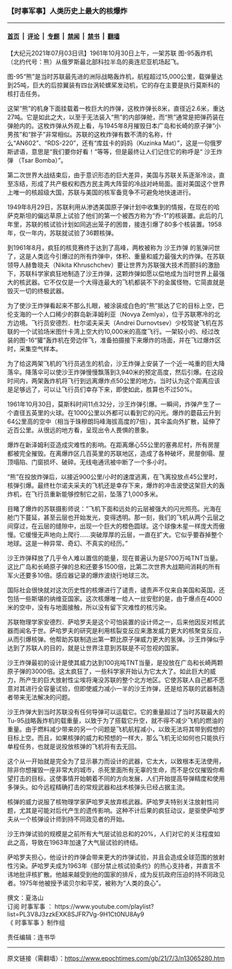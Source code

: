 ### 【时事军事】人类历史上最大的核爆炸

---

#### [首页](../../../..?n13065280) &nbsp;|&nbsp; [评论](../../../../../epoch-comment?n13065280) &nbsp;|&nbsp; [专题](../../../../../epoch-special?n13065280) &nbsp;|&nbsp; [禁闻](../../../../../epoch-news?n13065280) &nbsp;|&nbsp; [禁书](../../../../../books?n13065280) &nbsp;|&nbsp; [翻墙](https://github.com/gfw-breaker/nogfw/blob/master/README.md?n13065280)


<div class="post_content" id="artbody" itemprop="articleBody">
 <!-- article content begin -->
 <p>
  【大纪元2021年07月03日讯】1961年10月30日上午，一架苏联
  <ok href="https://www.epochtimes.com/gb/tag/%E5%9B%BE-95%E8%BD%B0%E7%82%B8%E6%9C%BA.html">
   图-95轰炸机
  </ok>
  （北约代号：熊）从俄罗斯最北部科拉半岛的奥连尼亚机场起飞。
 </p>
 <p>
  图-95“熊”是当时苏联最先进的洲际战略轰炸机，航程超过15,000公里，载弹量达到25吨，巨大的后掠翼装有四台涡轮螺桨发动机，它的存在主要是执行莫斯科的核打击任务。
 </p>
 <p>
  这架“熊”的机身下面挂载着一枚巨大的炸弹，这枚炸弹长8米，直径近2.6米，重达27吨。它是如此之大，以至于无法装入“熊”的内部弹舱，而“熊”通常是把弹药装在弹舱内的。这枚炸弹从外观上看，与1945年8月摧毁日本广岛和长崎的原子弹“小男孩”和“胖子”非常相似。苏联的这枚炸弹有数不清的名称，什么“AN602”、“RDS-220”，还有“库兹卡的妈妈（Kuzinka Mat）”，这是一句俄罗斯谚语，意思是“我们要你好看！”等等，但是最终让人们记住它的称呼是“
  <ok href="https://www.epochtimes.com/gb/tag/%E6%B2%99%E7%8E%8B%E7%82%B8%E5%BC%B9.html">
   沙王炸弹
  </ok>
  （Tsar Bomba）”。
 </p>
 <p>
  第二次世界大战结束后，由于意识形态的巨大差异，美国与苏联关系逐渐冷淡，直至冻结，形成了共产极权和西方民主两大阵营的冷战对峙局面。面对美国这个世界上唯一的核超级大国，苏联与美国的核军备竞争不可避免地快速进行。
 </p>
 <p>
  1949年8月29日，苏联利用从渗透美国原子弹计划中收集到的情报，在现在的哈萨克斯坦的偏远草原上试验了他们的第一个被西方称为“乔-1”的核装置。此后的几年里，苏联的核试验计划如同逃出笼子的困兽，接连引爆了80多个核装置。1958年，仅一年内，苏联就试验了36颗核弹。
 </p>
 <p>
  到1961年8月，疯狂的核竞赛终于达到了高峰，两枚被称为
  <ok href="https://www.epochtimes.com/gb/tag/%E6%B2%99%E7%8E%8B%E7%82%B8%E5%BC%B9.html">
   沙王炸弹
  </ok>
  的氢弹问世了，这是人类迄今引爆过的所有炸弹中，体积、重量和威力最强大的炸弹。在苏联领导人赫鲁晓夫（Nikita Khruschchev）要让世界为苏联强大技术而颤抖的激励下，苏联科学家疯狂地制造了沙王炸弹，这颗炸弹如愿以偿地成为当时世界上最强大的核武器。它不仅仅是一个大得连最大的飞机都装不下的金属怪物，它简直就是毁灭一切的终极武器。
 </p>
 <p>
 </p>
 <p>
  为了使沙王炸弹看起来不那么扎眼，被涂装成白色的“熊”抵达了它的目标上空，巴伦支海的一个人口稀少的群岛新泽姆利亚（Novya Zemlya），位于苏联寒冷的北方边境。飞行员安德烈．杜尔诺夫采夫（Andrei Durnovtsev）少校驾驶飞机在苏联的一个试验场米图什卡湾上空大约10,000米的高度飞行。一架较小的、经过改装的图-16“獾”轰炸机在旁边伴飞，准备拍摄接下来爆炸的场面，并在飞过爆炸区时，采集空气样本。
 </p>
 <p>
  为了给这两架飞机的飞行员逃生的机会，沙王炸弹上安装了一个近一吨重的巨大降落伞。降落伞可以使沙王炸弹慢慢飘落到3,940米的预定高度，然后引爆。在这段时间内，两架轰炸机将飞行到远离爆炸点50公里的地方。当时认为这个距离应该是足够远了，可以让飞行员们幸存下来，即使如此，胜算也不过50%。
 </p>
 <p>
  1961年10月30日，莫斯科时间11点32分，沙王炸弹引爆。一瞬间，炸弹产生了一个直径五英里的火球。在1000公里以外都可以看到它的闪光。爆炸的蘑菇云升到64公里高的空中（相当于珠穆朗玛峰海拔高度的7倍），其伞盖向外扩散，延伸了近百公里。从很远的地方看，呈现出令人畏惧的景象。
 </p>
 <p>
  爆炸在新泽姆利亚造成灾难性的影响。在距离爆心55公里的塞弗尼村，所有房屋都被完全摧毁。在离爆炸区几百英里的苏联地区，造成了各种破坏，房屋倒塌、屋顶塌陷、门窗损坏、破碎。无线电通讯被中断了一个多小时。
 </p>
 <p>
  “熊”在投放炸弹后，以接近900公里/小时的速度逃离，在飞离投放点45公里时，核弹引爆。最终杜尔诺夫采夫的飞机还是幸存下来，爆炸的冲击波使这架巨大的轰炸机，在飞行员重新能够控制它之前，坠落了1,000多米。
 </p>
 <p>
  目睹了爆炸的苏联摄影师说：“飞机下面和远处的云层被强大的闪光照亮。光海在舱门下蔓延，甚至云层也开始发光，变得透明。那一刻，我们的飞机从两个云层之间穿过，在云层的缝隙中，出现一个巨大的橙色圆球。这个球像木星一样庞大而傲慢。它缓慢无声地向上爬行……突破厚厚的云层，一直在扩大。它似乎要吞掉整个地球。这是一种异常、奇幻、不真实的经历。”
 </p>
 <p>
  沙王炸弹释放了几乎令人难以置信的能量，现在普遍认为是5700万吨TNT当量。这比广岛和长崎原子弹的总和还要多1500倍，比第二次世界大战期间消耗的所有军火还要多10倍。感应器记录的爆炸波绕行地球三次。
 </p>
 <p>
  国际社会很快就对这次历史性的核爆进行了谴责，谴责声不仅来自美国和英国，还包括一些斯堪的纳维亚国家。这次核爆唯一给人一丝安慰的是，由于爆点在4000米的空中，没有与地面接触，所以没有留下灾难性的核污染。
 </p>
 <p>
  苏联物理学家安德烈．萨哈罗夫是这个可怕装置的设计师之一，后来他因反对核武器而闻名于世。萨哈罗夫的研究是利用核裂变反应来激发威力更大的核聚变反应，从而引爆核弹。他帮助苏联制造出第一颗比原子弹威力更大的氢弹。沙王炸弹似乎达到了苏联人的目的，就是让世界注意到苏联是不可忽视的国家。
 </p>
 <p>
  沙王炸弹最初的设计是使其威力达到100兆吨TNT当量，是投放在广岛和长崎两颗原子弹的3000倍。这太疯狂了，一些科学家开始认为它太大了。如此巨大的威力，所产生的巨大放射性尘埃将淹没苏联的整个北方地区。它使苏联人自己都不愿意对其进行全容量试验，但即使威力减小一半的沙王炸弹，还是给苏联的武器制造者带来无法解决的问题。
 </p>
 <p>
  沙王炸弹大到当时苏联没有任何导弹可以运载它。它的重量超过了当时苏联最大的Tu-95战略轰炸机的载重量，以致于为了搭载它升空，就不得不减少飞机的燃油的重量。由于燃料减少带来的另一个问题是飞机航程减小，以致无法将其带到假想的目标上空。而且，如果核弹的威力和预想的一样大，那么飞机无论如何也只能执行单程任务，也就是说投放核弹的飞机将有去无回。
 </p>
 <p>
  这个从一开始就是完全为了显示暴力而设计的武器，它太大，以致根本无法使用，除非你想摧毁一座非常大的城市，杀死里面所有无辜的生命，而不是仅仅摧毁你希望打击的目标。这使事情开始朝着不同的方向发展，人们开始提高导弹精度和使用多弹头。如今远程精确打击的常规武器和战术核弹头已经占据主流。
 </p>
 <p>
  核弹的威力说服了核物理学家萨哈罗夫放弃核武器。萨哈罗夫特别关注放射性问题，尤其是可能对后代产生的遗传影响。这种不计后果的疯狂动议，是驱使萨哈罗夫从一个核弹设计师到持不同政见者的开始。
 </p>
 <p>
  沙王炸弹试验的规模是之前所有大气层试验总和的20%，人们对它的关注程度如此之高，导致在1963年加速了大气层试验的终结。
 </p>
 <p>
  萨哈罗夫担心，他设计的炸弹会带来更大的炸弹试验，并且会造成全球范围的放射性污染。萨哈罗夫成为1963年《部分禁止核试验条约》的热心支持者，并直言不讳地批评核扩散。他越来越受到他的国家的排斥，成为反抗政府压迫的持不同政见者。1975年他被授予诺贝尔和平奖，被称为“人类的良心”。
 </p>
 <p>
  撰文：夏洛山
  <br/>
  订阅
  <ok href="https://www.epochtimes.com/gb/tag/%E6%97%B6%E4%BA%8B%E5%86%9B%E4%BA%8B.html">
   时事军事
  </ok>
  ：
  <ok href="https://www.youtube.com/playlist?list=PL3V8J3zzkEXK8SJFR7Vg-9H1Ct0NU8Ay9">
   https://www.youtube.com/playlist?list=PL3V8J3zzkEXK8SJFR7Vg-9H1Ct0NU8Ay9
  </ok>
  <br/>
  《
  <ok href="https://www.epochtimes.com/gb/tag/%E6%97%B6%E4%BA%8B%E5%86%9B%E4%BA%8B.html">
   时事军事
  </ok>
  》制作组
 </p>
 <p>
  责任编辑：连书华
 </p>
 <!-- article content end -->
 <div id="below_article_ad">
 </div>
</div>


---

原文链接（需翻墙）：https://www.epochtimes.com/gb/21/7/3/n13065280.htm